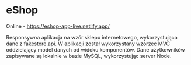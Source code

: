 # eShop 
Online - https://eshop-app-live.netlify.app/

Responsywna aplikacja na wzór sklepu internetowego, wykorzystująca dane z fakestore.api. W aplikacji został wykorzystany wzorzec MVC oddzielający model danych 
od widoku komponentów. Dane użytkowników zapisywane są lokalnie w bazie MySQL, wykorzystując server Node.
